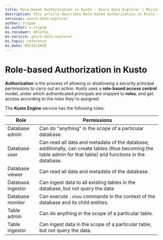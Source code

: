 ```yaml
---
title: Role-based Authorization in Kusto - Azure Data Explorer | Microsoft Docs
description: This article describes Role-based Authorization in Kusto in Azure Data Explorer.
services: azure-data-explorer
author: orspod
ms.author: v-orspod
ms.reviewer: mblythe
ms.service: azure-data-explorer
ms.topic: reference
ms.date: 09/24/2018
---
```

# Role-based Authorization in Kusto



**Authorization** is the process of allowing or disallowing a security principal permissions to carry out an action.
Kusto uses a **role-based access control** model, under which authenticated principals are mapped to **roles**, and get access according to the roles they're assigned.

The **Kusto Engine** service has the following roles:

|Role                       |Permissions                                                                        |
|---------------------------|-----------------------------------------------------------------------------------|
|Database admin             |Can do "anything" in the scope of a particular database.|
|Database user              |Can read all data and metadata of the database; additionally, can create tables (thus becoming the table admin for that table) and functions in the database.|
|Database viewer            |Can read all data and metadata of the database.|
|Database ingestor          |Can ingest data to all existing tables in the database, but not query the data|
|Database monitor           |Can execute `.show` commands in the context of the database and its child entities.|
|Table admin                |Can do anything in the scope of a particular table. |
|Table ingestor             |Can ingest data in the scope of a particular table, but not query the data.|
